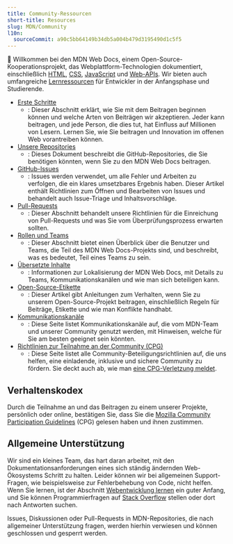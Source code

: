 ```yaml
---
title: Community-Ressourcen
short-title: Resources
slug: MDN/Community
l10n:
  sourceCommit: a90c5bb64149b34db5a004b479d3195490d1c5f5
---
```


👋 Willkommen bei den MDN Web Docs, einem Open-Source-Kooperationsprojekt, das Webplattform-Technologien dokumentiert, einschließlich [HTML](/de/docs/Web/HTML), [CSS](/de/docs/Web/CSS), [JavaScript](/de/docs/Web/JavaScript) und [Web-APIs](/de/docs/Web/API).
Wir bieten auch umfangreiche [Lernressourcen](/de/docs/Learn_web_development) für Entwickler in der Anfangsphase und Studierende.

- [Erste Schritte](/de/docs/MDN/Community/Getting_started)
  - : Dieser Abschnitt erklärt, wie Sie mit dem Beitragen beginnen können und welche Arten von Beiträgen wir akzeptieren.
    Jeder kann beitragen, und jede Person, die dies tut, hat Einfluss auf Millionen von Lesern.
    Lernen Sie, wie Sie beitragen und Innovation im offenen Web vorantreiben können.
- [Unsere Repositories](/de/docs/MDN/Community/Our_repositories)
  - : Dieses Dokument beschreibt die GitHub-Repositories, die Sie benötigen könnten, wenn Sie zu den MDN Web Docs beitragen.
- [GitHub-Issues](/de/docs/MDN/Community/Issues)
  - : Issues werden verwendet, um alle Fehler und Arbeiten zu verfolgen, die ein klares umsetzbares Ergebnis haben.
    Dieser Artikel enthält Richtlinien zum Öffnen und Bearbeiten von Issues und behandelt auch Issue-Triage und Inhaltsvorschläge.
- [Pull-Requests](/de/docs/MDN/Community/Pull_requests)
  - : Dieser Abschnitt behandelt unsere Richtlinien für die Einreichung von Pull-Requests und was Sie vom Überprüfungsprozess erwarten sollten.
- [Rollen und Teams](/de/docs/MDN/Community/Roles_teams)
  - : Dieser Abschnitt bietet einen Überblick über die Benutzer und Teams, die Teil des MDN Web Docs-Projekts sind, und beschreibt, was es bedeutet, Teil eines Teams zu sein.
- [Übersetzte Inhalte](/de/docs/MDN/Community/Translated_content)
  - : Informationen zur Lokalisierung der MDN Web Docs, mit Details zu Teams, Kommunikationskanälen und wie man sich beteiligen kann.
- [Open-Source-Etikette](/de/docs/MDN/Community/Open_source_etiquette)
  - : Dieser Artikel gibt Anleitungen zum Verhalten, wenn Sie zu unserem Open-Source-Projekt beitragen, einschließlich Regeln für Beiträge, Etikette und wie man Konflikte handhabt.
- [Kommunikationskanäle](/de/docs/MDN/Community/Communication_channels)
  - : Diese Seite listet Kommunikationskanäle auf, die vom MDN-Team und unserer Community genutzt werden, mit Hinweisen, welche für Sie am besten geeignet sein könnten.
- [Richtlinien zur Teilnahme an der Community (CPG)](/de/docs/MDN/Community/Community_Participation_Guidelines)
  - : Diese Seite listet alle Community-Beteiligungsrichtlinien auf, die uns helfen, eine einladende, inklusive und sichere Community zu fördern. Sie deckt auch ab, wie man [eine CPG-Verletzung meldet](/de/docs/MDN/Community/Community_Participation_Guidelines#how_to_report).

## Verhaltenskodex

Durch die Teilnahme an und das Beitragen zu einem unserer Projekte, persönlich oder online, bestätigen Sie, dass Sie die [Mozilla Community Participation Guidelines](/de/docs/MDN/Community/Community_Participation_Guidelines) (CPG) gelesen haben und ihnen zustimmen.

## Allgemeine Unterstützung

Wir sind ein kleines Team, das hart daran arbeitet, mit den Dokumentationsanforderungen eines sich ständig ändernden Web-Ökosystems Schritt zu halten.
Leider können wir bei allgemeinen Support-Fragen, wie beispielsweise zur Fehlerbehebung von Code, nicht helfen.
Wenn Sie lernen, ist der Abschnitt [Webentwicklung lernen](/de/docs/Learn_web_development) ein guter Anfang, und Sie können Programmierfragen auf [Stack Overflow](https://stackoverflow.com/questions/) stellen oder dort nach Antworten suchen.

Issues, Diskussionen oder Pull-Requests in MDN-Repositories, die nach allgemeiner Unterstützung fragen, werden hierhin verwiesen und können geschlossen und gesperrt werden.
